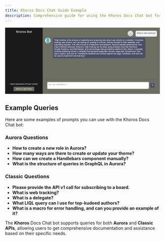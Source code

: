 ```yaml
---
title: Khoros Docs Chat Guide Exmaple
description: Comprehensive guide for using the Khoros Docs Chat bot for API documentation assistance.
---
```


![alt text](image.png)

## Example Queries

Here are some examples of prompts you can use with the Khoros Docs Chat bot:

### Aurora Questions

- **How to create a new role in Aurora?**
- **How many ways are there to create or update your theme?**
- **How can we create a Handlebars component manually?**
- **What is the structure of queries in GraphQL in Aurora?**

### Classic Questions

- **Please provide the API v1 call for subscribing to a board.**
- **What is web tracking?**
- **What is a delegate?**
- **What LIQL query can I use for top-kudoed authors?**
- **What is a macro for error handling, and can you provide an example of it?**

The **Khoros** Docs Chat bot supports queries for both **Aurora** and **Classic APIs**, allowing users to get comprehensive documentation and assistance based on their specific needs.
